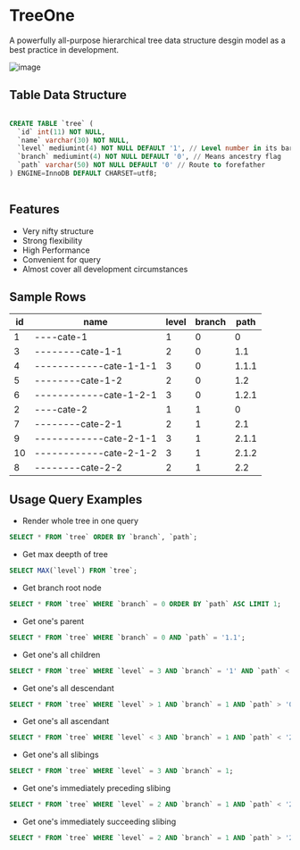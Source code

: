 
# TreeOne
A powerfully all-purpose hierarchical tree data structure desgin model as a best practice in development. 

![image](https://user-images.githubusercontent.com/11038908/115105931-6d243e00-9f94-11eb-9ff8-dd10f99061ef.png)


## Table Data Structure

```sql

CREATE TABLE `tree` (
  `id` int(11) NOT NULL,
  `name` varchar(30) NOT NULL, 
  `level` mediumint(4) NOT NULL DEFAULT '1', // Level number in its barnch
  `branch` mediumint(4) NOT NULL DEFAULT '0', // Means ancestry flag
  `path` varchar(50) NOT NULL DEFAULT '0' // Route to forefather
) ENGINE=InnoDB DEFAULT CHARSET=utf8;
  
```

## Features
- Very nifty structure
- Strong flexibility
- High Performance
- Convenient for query
- Almost cover all development circumstances


##  Sample Rows
id | name | level | branch | path 
--- | --- | --- | --- | --- 
1 | ----cate-1 | 1 | 0 | 0 
3 | --------cate-1-1 | 2 | 0 | 1.1 
4 | ------------cate-1-1-1 | 3 | 0 | 1.1.1 
5 | --------cate-1-2 | 2 | 0 | 1.2 
6 | ------------cate-1-2-1 | 3 | 0 | 1.2.1 
2 | ----cate-2 | 1 | 1 | 0 
7 | --------cate-2-1 | 2 | 1 | 2.1 
9 | ------------cate-2-1-1 | 3 | 1 | 2.1.1 
10 | ------------cate-2-1-2 | 3 | 1 | 2.1.2 
8 | --------cate-2-2 | 2 | 1 | 2.2

## Usage Query Examples

- Render whole tree in one query
```sql
SELECT * FROM `tree` ORDER BY `branch`, `path`;
```

- Get max deepth of tree
```sql
SELECT MAX(`level`) FROM `tree`;
```

- Get branch root node
```sql
SELECT * FROM `tree` WHERE `branch` = 0 ORDER BY `path` ASC LIMIT 1;
```

- Get one's parent
```sql
SELECT * FROM `tree` WHERE `branch` = 0 AND `path` = '1.1';
```

- Get one's all children
```sql
SELECT * FROM `tree` WHERE `level` = 3 AND `branch` = '1' AND `path` < '2.2';
```

- Get one's all descendant
```sql
SELECT * FROM `tree` WHERE `level` > 1 AND `branch` = 1 AND `path` > '0';
```

- Get one's all ascendant
```sql
SELECT * FROM `tree` WHERE `level` < 3 AND `branch` = 1 AND `path` < '2.1.2';
```

- Get one's all slibings
```sql
SELECT * FROM `tree` WHERE `level` = 3 AND `branch` = 1;
```

- Get one's immediately preceding slibing
```sql
SELECT * FROM `tree` WHERE `level` = 2 AND `branch` = 1 AND `path` < '2.2' ORDER BY `path` DESC LIMIT 1;
```

- Get one's immediately succeeding slibing
```sql
SELECT * FROM `tree` WHERE `level` = 2 AND `branch` = 1 AND `path` > '2.2' ORDER BY `path` ASC LIMIT 1;
```


